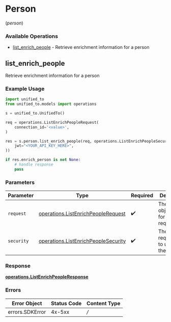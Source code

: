 # Person
(*person*)

### Available Operations

* [list_enrich_people](#list_enrich_people) - Retrieve enrichment information for a person

## list_enrich_people

Retrieve enrichment information for a person

### Example Usage

```python
import unified_to
from unified_to.models import operations

s = unified_to.UnifiedTo()

req = operations.ListEnrichPeopleRequest(
    connection_id='<value>',
)

res = s.person.list_enrich_people(req, operations.ListEnrichPeopleSecurity(
    jwt="<YOUR_API_KEY_HERE>",
))

if res.enrich_person is not None:
    # handle response
    pass
```

### Parameters

| Parameter                                                                                  | Type                                                                                       | Required                                                                                   | Description                                                                                |
| ------------------------------------------------------------------------------------------ | ------------------------------------------------------------------------------------------ | ------------------------------------------------------------------------------------------ | ------------------------------------------------------------------------------------------ |
| `request`                                                                                  | [operations.ListEnrichPeopleRequest](../../models/operations/listenrichpeoplerequest.md)   | :heavy_check_mark:                                                                         | The request object to use for the request.                                                 |
| `security`                                                                                 | [operations.ListEnrichPeopleSecurity](../../models/operations/listenrichpeoplesecurity.md) | :heavy_check_mark:                                                                         | The security requirements to use for the request.                                          |


### Response

**[operations.ListEnrichPeopleResponse](../../models/operations/listenrichpeopleresponse.md)**
### Errors

| Error Object    | Status Code     | Content Type    |
| --------------- | --------------- | --------------- |
| errors.SDKError | 4x-5xx          | */*             |
